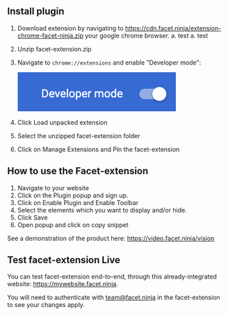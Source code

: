 ## Install plugin

1. Download extension by navigating to https://cdn.facet.ninja/extension-chrome-facet-ninja.zip your google chrome browser. 
  a. test
  a. test
1. Unzip facet-extension.zip
1. Navigate to `chrome://extensions` and enable "Developer mode":

   ![Developer mode](./developer_mode.png)

1. Click Load unpacked extension
1. Select the unzipped facet-extension folder
1. Click on Manage Extensions and Pin the facet-extension

## How to use the Facet-extension

1. Navigate to your website
1. Click on the Plugin popup and sign up.
1. Click on Enable Plugin and Enable Toolbar
1. Select the elements which you want to display and/or hide.
1. Click Save
1. Open popup and click on copy snippet

See a demonstration of the product here: https://video.facet.ninja/vision

## Test facet-extension Live

You can test facet-extension end-to-end, through this already-integrated website: https://mywebsite.facet.ninja.

You will need to authenticate with team@facet.ninja in the facet-extension to see your changes apply.
